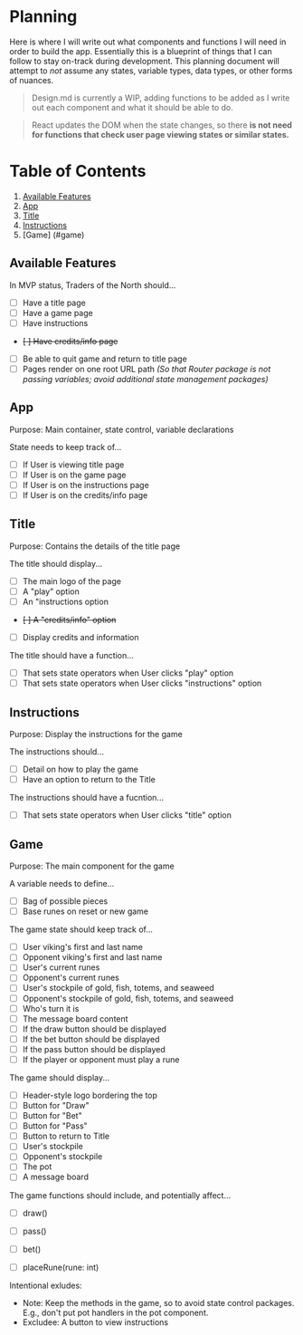 # Planning
Here is where I will write out what components and functions I will need in order to build the app. Essentially this is a blueprint of things that I can follow to stay on-track during development.
This planning document will attempt to _not_ assume any states, variable types, data types, or other forms of nuances.

>Design.md is currently a WIP, adding functions to be added as I write out each component and what it should be able to do.

>React updates the DOM when the state changes, so there **is not need for functions that check user page viewing states or similar states.**

# Table of Contents
1. [Available Features](#available-features)
1. [App](#app)
1. [Title](#title)
1. [Instructions](#instructions)
1. [Game] (#game)

## Available Features
In MVP status, Traders of the North should...
- [ ] Have a title page 
- [ ] Have a game page
- [ ] Have instructions
- ~~[ ] Have credits/info page~~
- [ ] Be able to quit game and return to title page
- [ ] Pages render on one root URL path _(So that Router package is not passing variables; avoid additional state management packages)_

## App
Purpose: Main container, state control, variable declarations

State needs to keep track of...
- [ ] If User is viewing title page
- [ ] If User is on the game page
- [ ] If User is on the instructions page
- [ ] If User is on the credits/info page

## Title
Purpose: Contains the details of the title page

The title should display...
- [ ] The main logo of the page
- [ ] A "play" option
- [ ] An "instructions option
- ~~[ ] A "credits/info" option~~
- [ ] Display credits and information

The title should have a function...
- [ ] That sets state operators when User clicks "play" option
- [ ] That sets state operators when User clicks "instructions" option

## Instructions
Purpose: Display the instructions for the game

The instructions should...
- [ ] Detail on how to play the game
- [ ] Have an option to return to the Title

The instructions should have a fucntion...
- [ ] That sets state operators when User clicks "title" option

## Game
Purpose: The main component for the game

A variable needs to define...
- [ ] Bag of possible pieces
- [ ] Base runes on reset or new game

The game state should keep track of...
- [ ] User viking's first and last name
- [ ] Opponent viking's first and last name
- [ ] User's current runes
- [ ] Opponent's current runes
- [ ] User's stockpile of gold, fish, totems, and seaweed
- [ ] Opponent's stockpile of gold, fish, totems, and seaweed
- [ ] Who's turn it is
- [ ] The message board content
- [ ] If the draw button should be displayed
- [ ] If the bet button should be displayed
- [ ] If the pass button should be displayed
- [ ] If the player or opponent must play a rune

The game should display...
- [ ] Header-style logo bordering the top
- [ ] Button for "Draw"
- [ ] Button for "Bet"
- [ ] Button for "Pass"
- [ ] Button to return to Title
- [ ] User's stockpile
- [ ] Opponent's stockpile
- [ ] The pot
- [ ] A message board

The game functions should include, and potentially affect...
- [ ] draw()
- [ ] pass()
- [ ] bet()
- [ ] placeRune(rune: int)


Intentional exludes:
- Note: Keep the methods in the game, so to avoid state control packages. E.g., don't put pot handlers in the pot component.
- Excludee: A button to view instructions

